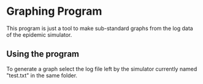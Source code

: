 # Graphing Program
This program is just a tool to make sub-standard graphs from the log data of the epidemic simulator.

## Using the program
To generate a graph select the log file left by the simulator currently named "test.txt" in the same folder.
